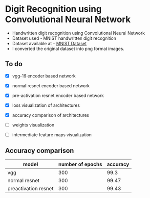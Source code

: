 # Digit Recognition using Convolutional Neural Network

* Handwritten digit recognition using Convolutional Neural Network
* Dataset used - MNIST handwritten digit recognition
* Dataset available at - [MNIST Dataset](http://yann.lecun.com/exdb/mnist/)
* I converted the original dataset into png format images.

## To do
- [x] vgg-16 encoder based network
- [x] normal resnet encoder based network
- [x] pre-activation resnet encoder based network
- [x] loss visualization of architectures
- [x] accuracy comparison of architectures
- [ ] weights visualization
- [ ] intermediate feature maps visualization


## Accuracy comparison
model | number of epochs | accuracy
------|------------------|---------
vgg   |       300        |   99.3
normal resnet|    300    |   99.47
preactivation resnet| 300|   99.43 
